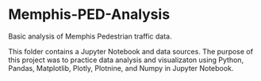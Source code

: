 # Memphis-PED-Analysis
Basic analysis of Memphis Pedestrian traffic data.

This folder contains a Jupyter Notebook and data sources. The purpose of this project was to practice data analysis and visualizaton using Python, Pandas, Matplotlib, Plotly, Plotnine, and Numpy in Jupyter Notebook.
